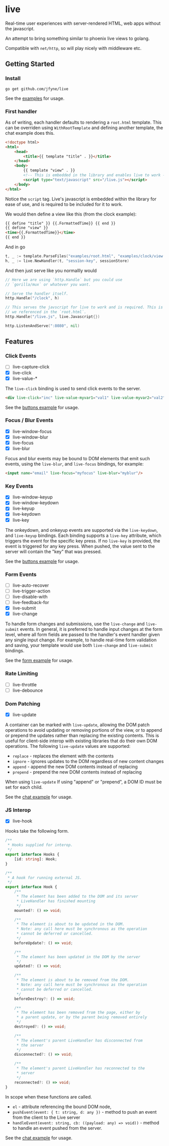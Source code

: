 # live

Real-time user experiences with server-rendered HTML, web apps without the
javascript.

An attempt to bring something similar to phoenix live views to golang.

Compatible with `net/http`, so will play nicely with middleware etc.

## Getting Started

### Install

```
go get github.com/jfyne/live
```

See the [examples](https://github.com/jfyne/live/blob/master/examples) for usage.

### First handler

As of writing, each handler defaults to rendering a `root.html` template. This can
be overriden using `WithRootTemplate` and defining another template, the chat example
does this.

```html
<!doctype html>
<html>
    <head>
        <title>{{ template "title" . }}</title>
    </head>
    <body>
        {{ template "view" . }}
        <!-- This is embedded in the library and enables live to work -->
        <script type="text/javascript" src="/live.js"></script>
    </body>
</html>
```

Notice the `script` tag. Live's javascript is embedded within the library for ease of use, and
is required to be included for it to work.

We would then define a view like this (from the clock example):

```html
{{ define "title" }} {{.FormattedTime}} {{ end }}
{{ define "view" }}
<time>{{.FormattedTime}}</time>
{{ end }}
```

And in go

```go
t, _ := template.ParseFiles("examples/root.html", "examples/clock/view.html")
h, _ := live.NewHandler(t, "session-key", sessionStore)
```

And then just serve like you normallly would

```go
// Here we are using `http.Handle` but you could use
// `gorilla/mux` or whatever you want. 

// Serve the handler itself.
http.Handle("/clock", h)

// This serves the javscript for live to work and is required. This is what
// we referenced in the `root.html`.
http.Handle("/live.js", live.Javascript{})

http.ListenAndServe(":8080", nil)
```

## Features

### Click Events

- [ ] live-capture-click
- [x] live-click
- [x] live-value-*

The `live-click` binding is used to send click events to the server.

```html
<div live-click="inc" live-value-myvar1="val1" live-value-myvar2="val2"></div>
```

See the [buttons example](https://github.com/jfyne/live/blob/master/examples/buttons) for usage.

### Focus / Blur Events

- [x] live-window-focus
- [x] live-window-blur
- [x] live-focus
- [x] live-blur

Focus and blur events may be bound to DOM elements that emit such events,
using the `live-blur`, and `live-focus` bindings, for example:

```html
<input name="email" live-focus="myfocus" live-blur="myblur"/>
```

### Key Events

- [x] live-window-keyup
- [x] live-window-keydown
- [x] live-keyup
- [x] live-keydown
- [x] live-key

The onkeydown, and onkeyup events are supported via the `live-keydown`, and `live-keyup`
bindings. Each binding supports a `live-key` attribute, which triggers the event for the
specific key press. If no `live-key` is provided, the event is triggered for any key press.
When pushed, the value sent to the server will contain the "key" that was pressed.

See the [buttons example](https://github.com/jfyne/live/blob/master/examples/buttons) for usage.

### Form Events

- [ ] live-auto-recover
- [ ] live-trigger-action
- [ ] live-disable-with
- [ ] live-feedback-for
- [x] live-submit
- [x] live-change

To handle form changes and submissions, use the `live-change` and `live-submit` events. In general,
it is preferred to handle input changes at the form level, where all form fields are passed to the
handler's event handler given any single input change. For example, to handle real-time form validation
and saving, your template would use both `live-change` and `live-submit` bindings.

See the [form example](https://github.com/jfyne/live/blob/master/examples/form) for usage.

### Rate Limiting

- [ ] live-throttle
- [ ] live-debounce

### Dom Patching

- [x] live-update

A container can be marked with `live-update`, allowing the DOM patch operations
to avoid updating or removing portions of the view, or to append or prepend the
updates rather than replacing the existing contents. This is useful for client-side
interop with existing libraries that do their own DOM operations. The following
`live-update` values are supported:

- `replace` - replaces the element with the contents
- `ignore` - ignores updates to the DOM regardless of new content changes
- `append` - append the new DOM contents instead of replacing
- `prepend` - prepend the new DOM contents instead of replacing

When using `live-update` If using "append" or "prepend", a DOM ID must be set
for each child.

See the [chat example](https://github.com/jfyne/live/blob/master/examples/chat) for usage.

### JS Interop

- [x] live-hook

Hooks take the following form.

```typescript
/**
 * Hooks supplied for interop.
 */
export interface Hooks {
    [id: string]: Hook;
}

/**
 * A hook for running external JS.
 */
export interface Hook {
    /**
     * The element has been added to the DOM and its server
     * LiveHandler has finished mounting
     */
    mounted?: () => void;

    /**
     * The element is about to be updated in the DOM.
     * Note: any call here must be synchronous as the operation
     * cannot be deferred or cancelled.
     */
    beforeUpdate?: () => void;

    /**
     * The element has been updated in the DOM by the server
     */
    updated?: () => void;

    /**
     * The element is about to be removed from the DOM.
     * Note: any call here must be synchronous as the operation
     * cannot be deferred or cancelled.
     */
    beforeDestroy?: () => void;

    /**
     * The element has been removed from the page, either by
     * a parent update, or by the parent being removed entirely
     */
    destroyed?: () => void;

    /**
     * The element's parent LiveHandler has disconnected from
     * the server
     */
    disconnected?: () => void;

    /**
     * The element's parent LiveHandler has reconnected to the
     * server
     */
    reconnected?: () => void;
}
```

In scope when these functions are called.

- `el` - attribute referencing the bound DOM node,
- `pushEvent(event: { t: string, d: any })` - method to push an event from the client to the Live server
- `handleEvent(event: string, cb: ((payload: any) => void))` - method to handle an event pushed from the server.

See the [chat example](https://github.com/jfyne/live/blob/master/examples/chat) for usage.
